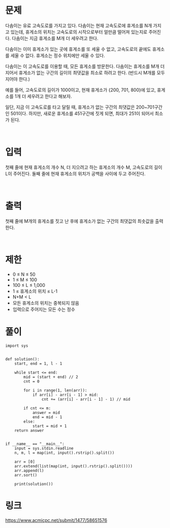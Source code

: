 # 문제
다솜이는 유료 고속도로를 가지고 있다. 다솜이는 현재 고속도로에 휴게소를 N개 가지고 있는데, 휴게소의 위치는 고속도로의 시작으로부터 얼만큼 떨어져 있는지로 주어진다. 다솜이는 지금 휴게소를 M개 더 세우려고 한다.

다솜이는 이미 휴게소가 있는 곳에 휴게소를 또 세울 수 없고, 고속도로의 끝에도 휴게소를 세울 수 없다. 휴게소는 정수 위치에만 세울 수 있다.

다솜이는 이 고속도로를 이용할 때, 모든 휴게소를 방문한다. 다솜이는 휴게소를 M개 더 지어서 휴게소가 없는 구간의 길이의 최댓값을 최소로 하려고 한다. (반드시 M개를 모두 지어야 한다.)

예를 들어, 고속도로의 길이가 1000이고, 현재 휴게소가 {200, 701, 800}에 있고, 휴게소를 1개 더 세우려고 한다고 해보자.

일단, 지금 이 고속도로를 타고 달릴 때, 휴게소가 없는 구간의 최댓값은 200~701구간인 501이다. 하지만, 새로운 휴게소를 451구간에 짓게 되면, 최대가 251이 되어서 최소가 된다.

<br>

# 입력
첫째 줄에 현재 휴게소의 개수 N, 더 지으려고 하는 휴게소의 개수 M, 고속도로의 길이 L이 주어진다. 
둘째 줄에 현재 휴게소의 위치가 공백을 사이에 두고 주어진다.

<br>

# 출력
첫째 줄에 M개의 휴게소를 짓고 난 후에 휴게소가 없는 구간의 최댓값의 최솟값을 출력한다.

<br>

# 제한
- 0 ≤ N ≤ 50
- 1 ≤ M ≤ 100
- 100 ≤ L ≤ 1,000
- 1 ≤ 휴게소의 위치 ≤ L-1
- N+M < L
- 모든 휴게소의 위치는 중복되지 않음
- 입력으로 주어지는 모든 수는 정수

# 풀이

```python3
import sys


def solution():
    start, end = 1, l - 1

    while start <= end:
        mid = (start + end) // 2
        cnt = 0

        for i in range(1, len(arr)):
            if arr[i] - arr[i - 1] > mid:
                cnt += (arr[i] - arr[i - 1] - 1) // mid

        if cnt <= m:
            answer = mid
            end = mid - 1
        else:
            start = mid + 1
    return answer


if __name__ == "__main__":
    input = sys.stdin.readline
    n, m, l = map(int, input().rstrip().split())

    arr = [0]
    arr.extend(list(map(int, input().rstrip().split())))
    arr.append(l)
    arr.sort()

    print(solution())
```

# 링크
https://www.acmicpc.net/submit/1477/58651576
